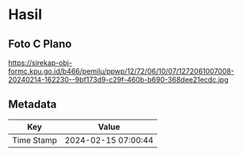 # Hasil

## Foto C Plano

https://sirekap-obj-formc.kpu.go.id/b466/pemilu/ppwp/12/72/06/10/07/1272061007008-20240214-162230--9bf173d9-c29f-460b-b690-368dee21ecdc.jpg


## Metadata

| Key        | Value               |
| ---------- | ------------------- |
| Time Stamp | 2024-02-15 07:00:44 |



